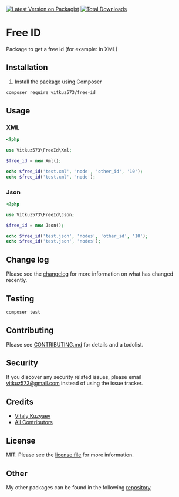 [![Latest Version on Packagist][ico-version]][link-packagist]
[![Total Downloads][ico-downloads]][link-downloads]

# Free ID

Package to get a free id (for example: in XML)

## Installation

1) Install the package using Composer
```bash
composer require vitkuz573/free-id
```

## Usage

### XML
```php
<?php

use Vitkuz573\FreeId\Xml;

$free_id = new Xml();

echo $free_id('test.xml', 'node', 'other_id', '10');
echo $free_id('test.xml', 'node');
```

### Json
```php
<?php

use Vitkuz573\FreeId\Json;

$free_id = new Json();

echo $free_id('test.json', 'nodes', 'other_id', '10');
echo $free_id('test.json', 'nodes');
```

## Change log

Please see the [changelog](CHANGELOG.md) for more information on what has changed recently.

## Testing

```bash
composer test
```

## Contributing

Please see [CONTRIBUTING.md](CONTRIBUTING.md) for details and a todolist.

## Security

If you discover any security related issues, please email [vitkuz573@gmail.com](mailto:vitkuz573@gmail.com) instead of using the issue tracker.

## Credits

- [Vitaly Kuzyaev][link-author]
- [All Contributors][link-contributors]

## License

MIT. Please see the [license file](LICENSE) for more information.

## Other

My other packages can be found in the following [repository](https://github.com/vitkuz573/composer_packages)

[ico-version]: https://img.shields.io/packagist/v/vitkuz573/free-id.svg?style=flat-square
[ico-downloads]: https://img.shields.io/packagist/dt/vitkuz573/free-id.svg?style=flat-square

[link-packagist]: https://packagist.org/packages/vitkuz573/free-id
[link-downloads]: https://packagist.org/packages/vitkuz573/free-id
[link-author]: https://github.com/vitkuz573
[link-contributors]: ../../contributors
